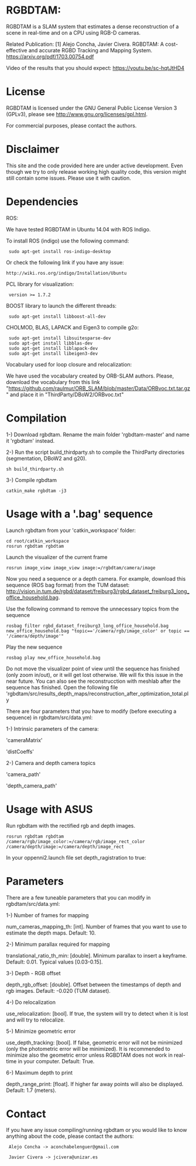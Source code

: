 # RGBDTAM:

RGBDTAM is a SLAM system that estimates a dense reconstruction of a scene in real-time and on a CPU using RGB-D cameras. 

Related Publication:
[1] Alejo Concha, Javier Civera. RGBDTAM: A cost-effective and accurate RGBD Tracking and Mapping System. https://arxiv.org/pdf/1703.00754.pdf

Video of the results that you should expect:
https://youtu.be/sc-hqtJtHD4

 
# License

RGBDTAM is licensed under the GNU General Public License Version 3 (GPLv3), please see http://www.gnu.org/licenses/gpl.html.

For commercial purposes, please contact the authors.


# Disclaimer

This site and the code provided here are under active development. Even though we try to only release working high quality code, this version might still contain some issues. Please use it with caution.

# Dependencies

ROS:

We have tested RGBDTAM in Ubuntu 14.04 with ROS Indigo.

To install ROS (indigo) use the following command:

     sudo apt-get install ros-indigo-desktop
     
Or check the following link if you have any issue:

    http://wiki.ros.org/indigo/Installation/Ubuntu
     

PCL library for visualization:

     version >= 1.7.2
     
BOOST library to launch the different threads:
    
     sudo apt-get install libboost-all-dev 
     
CHOLMOD, BLAS, LAPACK and Eigen3 to compile g2o:

     sudo apt-get install libsuitesparse-dev
     sudo apt-get install libblas-dev
     sudo apt-get install liblapack-dev
     sudo apt-get install libeigen3-dev   

Vocabulary used for loop closure and relocalization:
    
We have used the vocabulary created by ORB-SLAM authors. Please, download the vocabulary from this link "https://github.com/raulmur/ORB_SLAM/blob/master/Data/ORBvoc.txt.tar.gz" and place it in "ThirdParty/DBoW2/ORBvoc.txt"

    
# Compilation

1-) Download rgbdtam. Rename the main folder 'rgbdtam-master' and name it 'rgbdtam' instead.


2-) Run the script build_thirdparty.sh to compile the ThirdParty directories (segmentation, DBoW2 and g20).
       
    sh build_thirdparty.sh


3-) Compile rgbdtam
      
    catkin_make rgbdtam -j3

# Usage with a '.bag' sequence

Launch rgbdtam from your 'catkin_workspace' folder:
     
    cd root/catkin_workspace 
    rosrun rgbdtam rgbdtam
    

Launch the visualizer of the current frame

    rosrun image_view image_view image:=/rgbdtam/camera/image


Now you need a sequence or a depth camera. For example, download this sequence (ROS bag format) from the TUM dataset: http://vision.in.tum.de/rgbd/dataset/freiburg3/rgbd_dataset_freiburg3_long_office_household.bag.

Use the following command to remove the unnecessary topics from the sequence

    rosbag filter rgbd_dataset_freiburg3_long_office_household.bag new_office_household.bag "topic=='/camera/rgb/image_color' or topic == '/camera/depth/image'"
    
Play the new sequence
    
    rosbag play new_office_household.bag
    

Do not move the visualizer point of view until the sequence has finished (only zoom in/out), or it will get lost otherwise. We will fix this issue in the near future. You can also see the reconstrucction with meshlab after the sequence has finished. Open the following file 'rgbdtam/src/results_depth_maps/reconstruction_after_optimization_total.ply


There are four parameters that you have to modify (before executing a sequence) in rgbdtam/src/data.yml:

1-) Intrinsic parameters of the camera:

'cameraMatrix'

'distCoeffs'

2-) Camera and depth camera topics

'camera_path'

'depth_camera_path'

# Usage with ASUS

Run rgbdtam with the rectified rgb and depth images.

    rosrun rgbdtam rgbdtam /camera/rgb/image_color:=/camera/rgb/image_rect_color /camera/depth/image:=/camera/depth/image_rect

In your oppenni2.launch file set depth_ragistration to true:
<arg name="depth_registration" default="true" />

# Parameters

There are a few tuneable parameters that you can modify in rgbdtam/src/data.yml:


1-) Number of frames for mapping

num_cameras_mapping_th: [int]. Number of frames that you want to use to estimate the depth maps. Default: 10.

2-) Minimum parallax required for mapping

translational_ratio_th_min: [double]. Minimum parallax to insert a keyframe. Default: 0.01. Typical values [0.03-0.15].

3-) Depth - RGB offset

depth_rgb_offset: [double]. Offset between the timestamps of depth and rgb images. Default: -0.020 (TUM dataset).

4-) Do relocalization

use_relocalization: [bool]. If true, the system will try to detect when it is lost and will try to relocalize.

5-) Minimize geometric error

use_depth_tracking: [bool]. If false, geometric error will not be minimized (only the photometric error will be minimized). It is recommended to minimize also the geometric error unless RGBDTAM does not work in real-time in your computer. Default: True.

6-) Maximum depth to print

depth_range_print: [float]. If higher far away points will also be displayed. Default: 1.7 (meters).

# Contact

If you have any issue compiling/running rgbdtam or you would like to know anything about the code, please contact the authors:

     Alejo Concha -> aconchabelenguer@gmail.com

     Javier Civera -> jcivera@unizar.es
